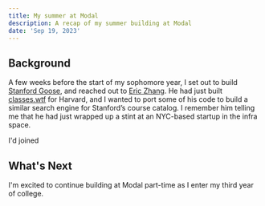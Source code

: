 ```yaml
---
title: My summer at Modal
description: A recap of my summer building at Modal
date: 'Sep 19, 2023'
---
```


## Background

A few weeks before the start of my sophomore year, I set out to build [Stanford Goose](https://stanfordgoose.com/), and reached out to [Eric Zhang](https://www.ekzhang.com/). He had just built [classes.wtf](https://classes.wtf/) for Harvard, and I wanted to port some of his code to build a similar search engine for Stanford’s course catalog. I remember him telling me that he had just wrapped up a stint at an NYC-based startup in the infra space. 


I'd joined 

## What's Next

I'm excited to continue building at Modal part-time as I enter my third year of college.